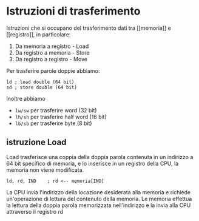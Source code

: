 # Istruzioni di trasferimento
Istruzioni che si occupano del trasferimento dati tra [[memoria]] e [[registro]], in particolare:
1. Da memoria a registro - Load
2. Da registro a memoria - Store
3. Da registro a registro - Move

 Per trasferire parole doppie abbiamo:
 ```armasm
 ld ; load double (64 bit)
 sd ; store double (64 bit)
 ```
Inoltre abbiamo
- `lw/sw` per trasferire word (32 bit)
- `lh/sh` per trasferire half word (16 bit)
- `lb/sb` per trasferire byte (8 bit)



## istruzione Load
Load trasferisce una coppia della doppia parola contenuta in un indirizzo a 64 bit specifico di memoria, e lo inserisce in un registro della CPU, la memoria non viene modificata.

```asmarm
ld, rd, IND    ; rd <-- memoria[IND]
```

La CPU invia l'indirizzo della locazione desiderata  alla memoria e richiede un'operazione di lettura del contenuto della memoria.
	Le memoria effettua la lettura della doppia parola memorizzata nell'indirizzo e la invia alla CPU attraverso il registro rd